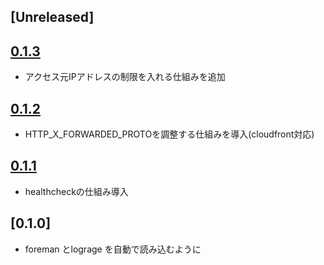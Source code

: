 ## [Unreleased]

## [0.1.3](https://github.com/SonicGarden/sg_fargate_rails/compare/v0.1.2...v0.1.3)

- アクセス元IPアドレスの制限を入れる仕組みを追加

## [0.1.2](https://github.com/SonicGarden/sg_fargate_rails/compare/v0.1.1...v0.1.2)

- HTTP_X_FORWARDED_PROTOを調整する仕組みを導入(cloudfront対応)

## [0.1.1](https://github.com/SonicGarden/sg_fargate_rails/compare/v0.1.0...v0.1.1)

- healthcheckの仕組み導入

## [0.1.0]

- foreman とlograge を自動で読み込むように
